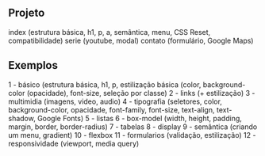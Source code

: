 
## Projeto
index (estrutura básica, h1, p, a, semântica, menu, CSS Reset, compatibilidade)
serie (youtube, modal)
contato (formulário, Google Maps)

## Exemplos
1 - básico (estrutura básica, h1, p, estilização básica (color, background-color (opacidade), font-size, seleção por classe)
2 - links (+ estilização)
3 - multimidia (imagens, video, audio)
4 - tipografia (seletores, color, background-color, opacidade, font-family, font-size, text-align, text-shadow, Google Fonts)
5 - listas
6 - box-model (width, height, padding, margin, border, border-radius)
7 - tabelas
8 - display
9 - semântica (criando um menu, gradient)
10 - flexbox
11 - formularios (validação, estilização)
12 - responsividade (viewport, media query)
